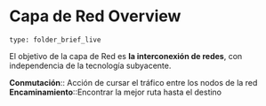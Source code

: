 # Capa de Red Overview
 
```ccard
type: folder_brief_live
```
 
El objetivo de la capa de Red es **la interconexión de redes**, con independencia de la tecnología subyacente.

**Conmutación**:: Acción de cursar el tráfico entre los nodos de la red
**Encaminamiento**::Encontrar la mejor ruta hasta el destino